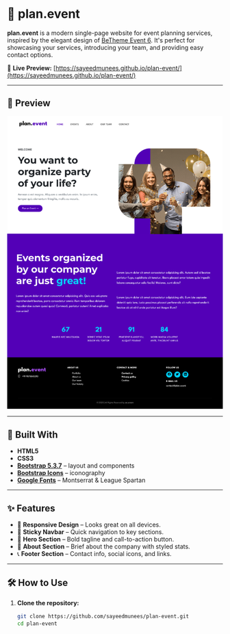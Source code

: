 # 🎉 plan.event

**plan.event** is a modern single-page website for event planning services, inspired by the elegant design of [BeTheme Event 6](https://themes.muffingroup.com/be/event6/). It's perfect for showcasing your services, introducing your team, and providing easy contact options.

🚀 **Live Preview:** [https://sayeedmunees.github.io/plan-event/](https://sayeedmunees.github.io/plan-event/)

---

## 📸 Preview

![Hero Section Preview](./assets/preview-img.png)

---

## 🧰 Built With

- **HTML5**
- **CSS3**
- **[Bootstrap 5.3.7](https://getbootstrap.com/)** – layout and components
- **[Bootstrap Icons](https://icons.getbootstrap.com/)** – iconography
- **[Google Fonts](https://fonts.google.com/)** – Montserrat & League Spartan

---

## ✨ Features

- 📱 **Responsive Design** – Looks great on all devices.
- 🧭 **Sticky Navbar** – Quick navigation to key sections.
- 🎯 **Hero Section** – Bold tagline and call-to-action button.
- 🧾 **About Section** – Brief about the company with styled stats.
- 📞 **Footer Section** – Contact info, social icons, and links.

---

## 🛠️ How to Use

1. **Clone the repository:**
   ```bash
   git clone https://github.com/sayeedmunees/plan-event.git
   cd plan-event
